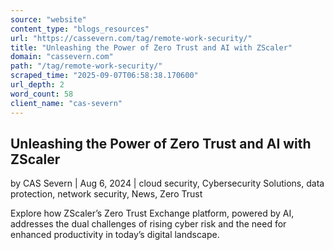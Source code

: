 ```yaml
---
source: "website"
content_type: "blogs_resources"
url: "https://cassevern.com/tag/remote-work-security/"
title: "Unleashing the Power of Zero Trust and AI with ZScaler"
domain: "cassevern.com"
path: "/tag/remote-work-security/"
scraped_time: "2025-09-07T06:58:38.170600"
url_depth: 2
word_count: 58
client_name: "cas-severn"
---
```


## Unleashing the Power of Zero Trust and AI with ZScaler

by CAS Severn | Aug 6, 2024 | cloud security, Cybersecurity Solutions, data protection, network security, News, Zero Trust

Explore how ZScaler’s Zero Trust Exchange platform, powered by AI, addresses the dual challenges of rising cyber risk and the need for enhanced productivity in today’s digital landscape.